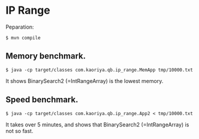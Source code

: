 # IP Range

Peparation:

    $ mvn compile

## Memory benchmark.

    $ java -cp target/classes com.kaoriya.qb.ip_range.MemApp tmp/10000.txt

It shows BinarySearch2 (=IntRangeArray) is the lowest memory.

## Speed benchmark.

    $ java -cp target/classes com.kaoriya.qb.ip_range.App2 < tmp/10000.txt

It takes over 5 minutes, and shows that BinarySearch2 (=IntRangeArray) is not
so fast.
